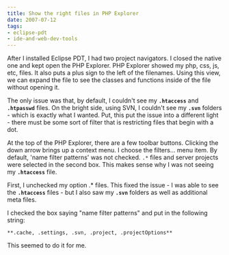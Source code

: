 ```yaml
---
title: Show the right files in PHP Explorer
date: 2007-07-12
tags:
- eclipse-pdt
- ide-and-web-dev-tools
---
```

After I installed Eclipse PDT, I had two project navigators.  I closed the native one and kept open the PHP Explorer.  PHP Explorer showed my php, css, js, etc, files.  It also puts a plus sign to the left of the filenames.  Using this view, we can expand the file to see the classes and functions inside of the file without opening it.

<!--more-->

The only issue was that, by default, I couldn't see my **`.htaccess`** and **`.htpasswd`** files.  On the bright side, using SVN, I couldn't see my **`.svn`** folders - which is exactly what I wanted.  Put, this put the issue into a different light - there must be some sort of filter that is restricting files that begin with a dot.

At the top of the PHP Explorer, there are a few toolbar buttons.  Clicking the down arrow brings up a context menu.  I choose the filters... menu item.  By default, 'name filter patterns' was not checked.  `.*` files and server projects were selected in the second box.  This makes sense why I was not seeing my **`.htaccess`** file.

First, I unchecked my option .* files.  This fixed the issue - I was able to see the **`.htaccess`** files - but I also saw my **`.svn`** folders as well as additional meta files.

I checked the box saying "name filter patterns" and put in the following string:

    **.cache, .settings, .svn, .project, .projectOptions**

This seemed to do it for me.
